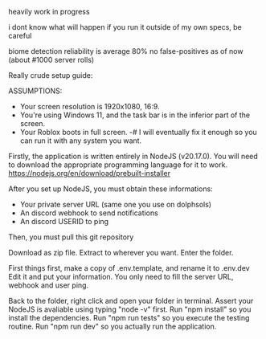 heavily work in progress

i dont know what will happen if you run it outside of my own specs, be careful

biome detection reliability is average 80%
no false-positives as of now (about #1000 server rolls)

Really crude setup guide:

ASSUMPTIONS: 
- Your screen resolution is 1920x1080, 16:9.
- You're using Windows 11, and the task bar is in the inferior part of the screen.
- Your Roblox boots in full screen.
-# I will eventually fix it enough so you can run it with any system you want.

Firstly, the application is written entirely in NodeJS (v20.17.0). You will need to download the appropriate programming language for it to work.
https://nodejs.org/en/download/prebuilt-installer

After you set up NodeJS, you must obtain these informations:
- Your private server URL (same one you use on dolphsols)
- An discord webhook to send notifications
- An discord USERID to ping

Then, you must pull this git repository

Download as zip file. Extract to wherever you want.
Enter the folder. 

First things first, make a copy of .env.template, and rename it to .env.dev
Edit it and put your information. You only need to fill the server URL, webhook and user ping.

Back to the folder, right click and open your folder in terminal.
Assert your NodeJS is avaliable using typing "node -v" first.
Run "npm install" so you install the dependencies.
Run "npm run tests" so you execute the testing routine.
Run "npm run dev" so you actually run the application.
